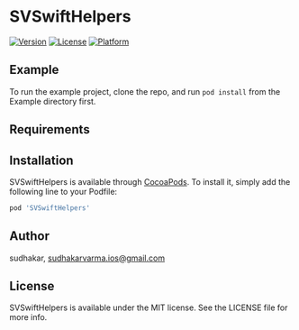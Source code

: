 # SVSwiftHelpers

[![Version](https://img.shields.io/cocoapods/v/SVSwiftHelpers.svg?style=flat)](https://cocoapods.org/pods/SVSwiftHelpers)
[![License](https://img.shields.io/cocoapods/l/SVSwiftHelpers.svg?style=flat)](https://cocoapods.org/pods/SVSwiftHelpers)
[![Platform](https://img.shields.io/cocoapods/p/SVSwiftHelpers.svg?style=flat)](https://cocoapods.org/pods/SVSwiftHelpers)

## Example

To run the example project, clone the repo, and run `pod install` from the Example directory first.

## Requirements

## Installation

SVSwiftHelpers is available through [CocoaPods](https://cocoapods.org). To install
it, simply add the following line to your Podfile:

```ruby
pod 'SVSwiftHelpers'
```

## Author

sudhakar, sudhakarvarma.ios@gmail.com

## License

SVSwiftHelpers is available under the MIT license. See the LICENSE file for more info.
